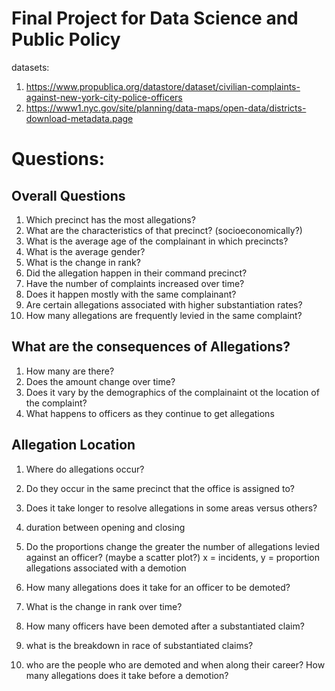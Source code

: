 # Final Project for Data Science and Public Policy
datasets:
1. https://www.propublica.org/datastore/dataset/civilian-complaints-against-new-york-city-police-officers
2. https://www1.nyc.gov/site/planning/data-maps/open-data/districts-download-metadata.page

# Questions:
## Overall Questions

1.  Which precinct has the most allegations?
2.  What are the characteristics of that precinct? (socioeconomically?)
3.  What is the average age of the complainant in which precincts?
4.  What is the average gender?
5.  What is the change in rank?
6.  Did the allegation happen in their command precinct?
7.  Have the number of complaints increased over time?
8.  Does it happen mostly with the same complainant?
9. Are certain allegations associated with higher substantiation rates?
10. How many allegations are frequently levied in the same complaint?

## What are the consequences of Allegations?

1.  How many are there?
2.  Does the amount change over time?
3.  Does it vary by the demographics of the complainaint ot the location of the complaint?
4.  What happens to officers as they continue to get allegations

## Allegation Location

1. Where do allegations occur?
2. Do they occur in the same precinct that the office is assigned to?
3. Does it take longer to resolve allegations in some areas versus others?
4. duration between opening and closing

1. Do the proportions change the greater the number of allegations levied against an officer? (maybe a scatter plot?) x = incidents, y = proportion allegations associated with a demotion
2. How many allegations does it take for an officer to be demoted?
3. What is the change in rank over time?
4. How many officers have been demoted after a substantiated claim?
5. what is the breakdown in race of substantiated claims?
6. who are the people who are demoted and when along their career?  How many allegations does it take before a demotion?
